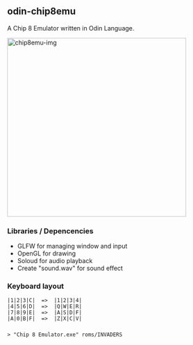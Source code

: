 ## odin-chip8emu
A Chip 8 Emulator written in Odin Language.

<img width="412" alt="chip8emu-img" src="https://user-images.githubusercontent.com/74135084/163355641-fbafae97-85bf-4b4c-872a-7079e3b7e856.png">

### Libraries / Depencencies
* GLFW for managing window and input
* OpenGL for drawing
* Soloud for audio playback
* Create "sound.wav" for sound effect

### Keyboard layout
```
|1|2|3|C|  =>  |1|2|3|4|
|4|5|6|D|  =>  |Q|W|E|R|
|7|8|9|E|  =>  |A|S|D|F|
|A|0|B|F|  =>  |Z|X|C|V|
```

### 
```
> "Chip 8 Emulator.exe" roms/INVADERS
```
